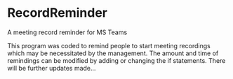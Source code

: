 # RecordReminder
A meeting record reminder for MS Teams

This program was coded to remind people to start meeting recordings which may be necessitated by the management.
The amount and time of remindings can be modified by adding or changing the if statements.
There will be further updates made...
